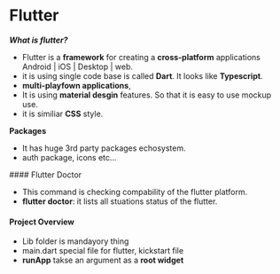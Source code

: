 # Flutter

***What is flutter?***

* Flutter is a  **framework** for creating a **cross-platform** applications
Android | iOS | Desktop | web.
* it is using single code base is called **Dart**. It looks like **Typescript**.
* **multi-playfown applications**,
* It is using **material desgin** features. So that it is easy to use mockup use.
* it is similiar **CSS** style.

**Packages**
* It has huge 3rd party packages echosystem.
* auth package, icons etc...


#### Flutter Doctor
- This command is checking compability of the flutter platform.
- **flutter doctor**: it lists all stuations status of the flutter.

#### Project Overview

* Lib folder is mandayory thing
* main.dart special file for flutter, kickstart file
* **runApp** takse an argument as a **root widget**
